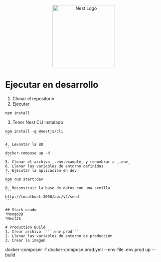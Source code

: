 <p align="center">
  <a href="http://nestjs.com/" target="blank"><img src="https://nestjs.com/img/logo-small.svg" width="200" alt="Nest Logo" /></a>
</p>

# Ejecutar en desarrollo

1. Clonar el repositorio
2. Ejecutar

```
npm install
```

3. Tener Nest CLI instalado

````
npm install -g @nestjs/cli
```

4. Levantar la BD
```
docker-compose up -d
```
5. Clonar el archivo _.env.example_ y renombrar a _.env_
6. Llenar las variables de entorno definidas
7. Ejecutar la aplicación en dev
```
npm rum start:dev
```
8. Reconstruir la base de datos con una semilla
```
http://localhost:3000/api/v2/seed
```

## Stack usado
*MongoDB
*NestJS

# Production Build
1. Crear archivo ````.env.prod```
2. Llenar las variables de entorno de producción
3. Crear la imagen 
````
docker-composer -f docker-compose.prod.yml --env-file .env.prod up --build
```

